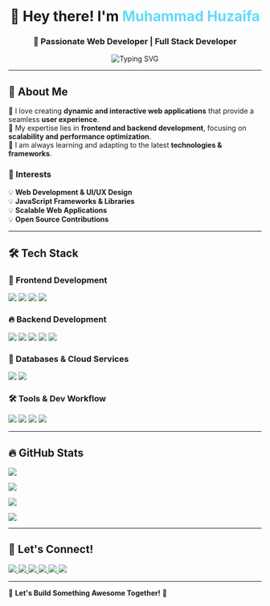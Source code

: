 <h1 align="center">👋 Hey there! I'm <span style="color:#61dafb">Muhammad Huzaifa</span></h1>
<h3 align="center">🚀 Passionate Web Developer | Full Stack Developer</h3>

<p align="center">
  <img src="https://readme-typing-svg.demolab.com?font=Fira+Code&size=22&pause=1000&color=61DAFB&center=true&vCenter=true&width=600&lines=Passionate+Web+Developer;MERN+Stack+Enthusiast;Building+Innovative+Solutions;Transforming+Ideas+Into+Reality" alt="Typing SVG" />
</p>

---
## 🚀 About Me
🔹 I love creating **dynamic and interactive web applications** that provide a seamless **user experience**.  
🔹 My expertise lies in **frontend and backend development**, focusing on **scalability and performance optimization**.  
🔹 I am always learning and adapting to the latest **technologies & frameworks**.  

### 🌟 Interests
💡 **Web Development & UI/UX Design**  
💡 **JavaScript Frameworks & Libraries**  
💡 **Scalable Web Applications**  
💡 **Open Source Contributions**  

---

## 🛠️ Tech Stack  

### 🚀 Frontend Development  
<p>
  <img src="https://img.shields.io/badge/React-61DAFB?style=for-the-badge&logo=react&logoColor=black" />
  <img src="https://img.shields.io/badge/JavaScript-F7DF1E?style=for-the-badge&logo=javascript&logoColor=black" />
  <img src="https://img.shields.io/badge/TailwindCSS-06B6D4?style=for-the-badge&logo=tailwindcss&logoColor=white" />
  <img src="https://img.shields.io/badge/Bootstrap-7952B3?style=for-the-badge&logo=bootstrap&logoColor=white" />
</p>

### 🔥 Backend Development  
<p>
  <img src="https://img.shields.io/badge/Node.js-339933?style=for-the-badge&logo=nodedotjs&logoColor=white" />
  <img src="https://img.shields.io/badge/Express.js-000000?style=for-the-badge&logo=express&logoColor=white" />
  <img src="https://img.shields.io/badge/REST%20API-FF6F00?style=for-the-badge&logo=fastapi&logoColor=white" />
  <img src="https://img.shields.io/badge/JWT-000000?style=for-the-badge&logo=jsonwebtokens&logoColor=white" />
  <img src="https://img.shields.io/badge/Firebase-FFCA28?style=for-the-badge&logo=firebase&logoColor=black" />
</p>

### 📡 Databases & Cloud Services  
<p>
  <img src="https://img.shields.io/badge/MongoDB-47A248?style=for-the-badge&logo=mongodb&logoColor=white" />
  <img src="https://img.shields.io/badge/Firebase-FFCA28?style=for-the-badge&logo=firebase&logoColor=black" />
</p>

### 🛠️ Tools & Dev Workflow  
<p>
  <img src="https://img.shields.io/badge/GitHub-181717?style=for-the-badge&logo=github&logoColor=white" />
  <img src="https://img.shields.io/badge/Postman-FF6C37?style=for-the-badge&logo=postman&logoColor=white" />
  <img src="https://img.shields.io/badge/VS%20Code-007ACC?style=for-the-badge&logo=visualstudiocode&logoColor=white" />
  <img src="https://img.shields.io/badge/Vercel-000000?style=for-the-badge&logo=vercel&logoColor=white" />
</p>

---

## 🔥 GitHub Stats  

<p>
  <img src="https://streak-stats.demolab.com/?user=Huzaifa-io&theme=react&hide_border=true" />
</p>

<p>
  <img src="https://github-readme-stats.vercel.app/api?username=Huzaifa-io&show_icons=true&theme=react&hide_border=true" />
</p>

<p>
  <img src="https://github-readme-stats.vercel.app/api/top-langs/?username=Huzaifa-io&layout=compact&theme=react&hide_border=true" />
</p>

<p>
  <img src="https://github-readme-activity-graph.vercel.app/graph?username=Huzaifa-io&theme=react-dark&hide_border=true" />
</p>

---

## 📢 Let's Connect!  
<p>
  <a href="mailto:huzaifa.pro.dev@gmail.com">
    <img src="https://img.shields.io/badge/Email-D14836?style=for-the-badge&logo=gmail&logoColor=white" />
  </a>
  <a href="https://www.linkedin.com/in/huzaifa-devz/">
    <img src="https://img.shields.io/badge/LinkedIn-0A66C2?style=for-the-badge&logo=linkedin&logoColor=white" />
  </a>
  <a href="https://github.com/Huzaifa-io">
    <img src="https://img.shields.io/badge/GitHub-181717?style=for-the-badge&logo=github&logoColor=white" />
  </a>
  <a href="https://huzaifa-dev.vercel.app">
    <img src="https://img.shields.io/badge/Portfolio-000000?style=for-the-badge&logo=vercel&logoColor=white" />
  </a>
   <a href="https://www.upwork.com/freelancers/~0199bc7f086a7f293f">
    <img src="https://img.shields.io/badge/Upwork-6FDA44?style=for-the-badge&logo=upwork&logoColor=white" />
  </a>
  <a href="https://www.freelancer.com/u/HuzaifaDevz">
    <img src="https://img.shields.io/badge/Freelancer-29B2FE?style=for-the-badge&logo=freelancer&logoColor=white" />
  </a>
</p>

---

💙 **Let's Build Something Awesome Together!** 🚀  

